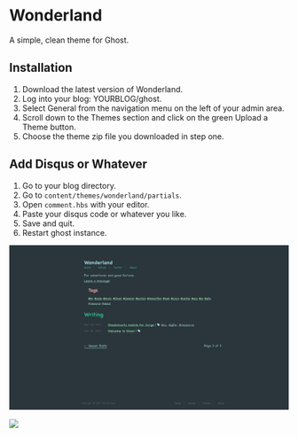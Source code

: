 # Wonderland
A simple, clean theme for Ghost.

## Installation

1. Download the latest version of Wonderland.
2. Log into your blog: YOURBLOG/ghost.
3. Select General from the navigation menu on the left of your admin area.
4. Scroll down to the Themes section and click on the green Upload a Theme button.
5. Choose the theme zip file you downloaded in step one.

## Add Disqus or Whatever

1. Go to your blog directory.
2. Go to `content/themes/wonderland/partials`.
3. Open `comment.hbs` with your editor.
4. Paste your disqus code or whatever you like.
5. Save and quit.
6. Restart ghost instance.

![](./assets/screenshot-desktop.png)

![](https://ws4.sinaimg.cn/large/006tKfTcgy1fm39oy4tavj31kw0x3ak0.jpg)